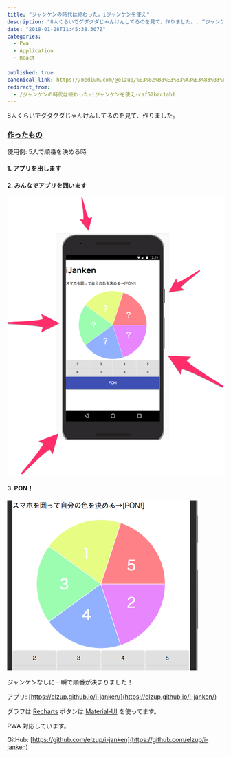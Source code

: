 ```yaml
---
title: "ジャンケンの時代は終わった。iジャンケンを使え"
description: "8人くらいでグダグダじゃんけんしてるのを見て、作りました。. “ジャンケンの時代は終わった。iジャンケンを使え” is published by えるざっぷ"
date: "2018-01-28T11:45:38.307Z"
categories: 
  - Pwa
  - Application
  - React

published: true
canonical_link: https://medium.com/@elzup/%E3%82%B8%E3%83%A3%E3%83%B3%E3%82%B1%E3%83%B3%E3%81%AE%E6%99%82%E4%BB%A3%E3%81%AF%E7%B5%82%E3%82%8F%E3%81%A3%E3%81%9F-i%E3%82%B8%E3%83%A3%E3%83%B3%E3%82%B1%E3%83%B3%E3%82%92%E4%BD%BF%E3%81%88-caf52bac1ab1
redirect_from:
  - /ジャンケンの時代は終わった-iジャンケンを使え-caf52bac1ab1
---
```


8人くらいでグダグダじゃんけんしてるのを見て、作りました。

### [作ったもの](https://elzup.github.io/i-janken/)

使用例: 5人で順番を決める時

#### 1\. アプリを出します

#### 2\. みんなでアプリを囲います

![](./asset-1.png)

#### 3\. PON！

![](./asset-2.png)

ジャンケンなしに一瞬で順番が決まりました！

アプリ: [https://elzup.github.io/i-janken/](https://elzup.github.io/i-janken/)

グラフは [Recharts](http://recharts.org/#/en-US/) ボタンは [Material-UI](https://material-ui-next.com/) を使ってます。

PWA 対応しています。

GitHub: [https://github.com/elzup/i-janken](https://github.com/elzup/i-janken)
